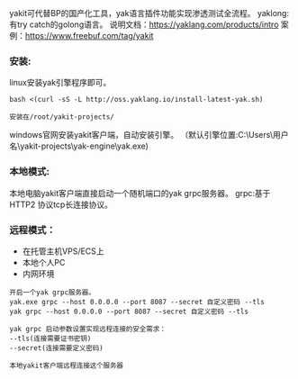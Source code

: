 yakit可代替BP的国产化工具，yak语言插件功能实现渗透测试全流程。
yaklong:有try catch的golong语言。
说明文档：<https://yaklang.com/products/intro>
案例：<https://www.freebuf.com/tag/yakit>
### **安装:**
linux安装yak引擎程序即可。
```
bash <(curl -sS -L http://oss.yaklang.io/install-latest-yak.sh)

安装在/root/yakit-projects/
```
windows官网安装yakit客户端，自动安装引擎。
（默认引擎位置:C:\Users\用户名\yakit-projects\yak-engine\yak.exe)


### **本地模式:**
本地电脑yakit客户端直接启动一个随机端口的yak grpc服务器。
grpc:基于 HTTP2 协议tcp长连接协议。

### **远程模式：**
- 在托管主机VPS/ECS上
- 本地个人PC
- 内网环境
```
开启一个yak grpc服务器。
yak.exe grpc --host 0.0.0.0 --port 8087 --secret 自定义密码 --tls
yak grpc --host 0.0.0.0 --port 8087 --secret 自定义密码 --tls

yak grpc 启动参数设置实现远程连接的安全需求：
--tls(连接需要证书密钥)
--secret(连接需要定义密码)

本地yakit客户端远程连接这个服务器
```
